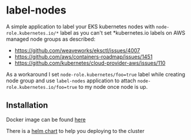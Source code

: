 # label-nodes
A simple application to label your EKS kubernetes nodes with `node-role.kubernetes.io/*` label as you can't set *kubernetes.io labels on AWS managed node groups as described:
* https://github.com/weaveworks/eksctl/issues/4007
* https://github.com/aws/containers-roadmap/issues/1451
* https://github.com/kubernetes/cloud-provider-aws/issues/110

As a workaround I set `node-role.kubernetes/foo=true` label while creating node group and use `label-nodes` application to attach `node-role.kubernetes.io/foo=true` to my node once node is up.

## Installation
Docker image can be found [here](https://hub.docker.com/r/enver/label-nodes)

There is a [helm chart](https://github.com/enver/charts) to help you deploying to the cluster
